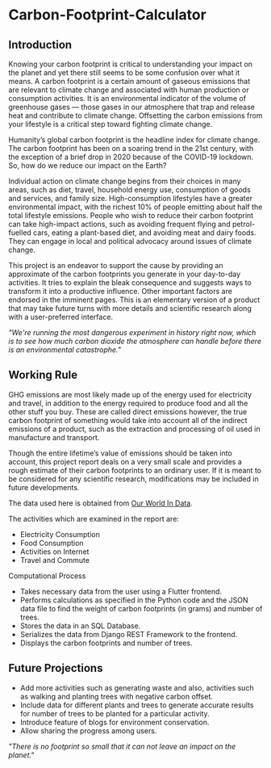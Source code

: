 # Carbon-Footprint-Calculator

## Introduction

Knowing your carbon footprint is critical to understanding your impact on the planet and yet there still seems to be some confusion over what it means. A carbon footprint is a certain amount of gaseous emissions that are relevant to climate change and associated with human production or consumption activities. It is an environmental indicator of the volume of greenhouse gases — those gases in our atmosphere that trap and release heat and contribute to climate change. Offsetting the carbon emissions from your lifestyle is a critical step toward fighting climate change.

Humanity’s global carbon footprint is the headline index for climate change. The carbon footprint has been on a soaring trend in the 21st century, with the exception of a brief drop in 2020 because of the COVID-19 lockdown. So, how do we reduce our impact on the Earth?

Individual action on climate change begins from their choices in many areas, such as diet, travel, household energy use, consumption of goods and services, and family size. High-consumption lifestyles have a greater environmental impact, with the richest 10% of people emitting about half the total lifestyle emissions. People who wish to reduce their carbon footprint can take high-impact actions, such as avoiding frequent flying and petrol-fuelled cars, eating a plant-based diet, and avoiding meat and dairy foods. They can engage in local and political advocacy around issues of climate change.

This project is an endeavor to support the cause by providing an approximate of the carbon footprints you generate in your day-to-day activities. It tries to explain the bleak consequence and suggests ways to transform it into a productive influence. Other important factors are endorsed in the imminent pages. This is an elementary version of a product that may take future turns with more details and scientific research along with a user-preferred interface.

*"We're running the most dangerous experiment in history right now, which is to see how much carbon dioxide the atmosphere can handle before there is an environmental catastrophe."*

## Working Rule

GHG emissions are most likely made up of the energy used for electricity and travel, in addition to the energy required to produce food and all the other stuff you buy. These are called direct emissions however, the true carbon footprint of something would take into account all of the indirect emissions of a product, such as the extraction and processing of oil used in manufacture and transport.

Though the entire lifetime’s value of emissions should be taken into account, this project report deals on a very small scale and provides a rough estimate of their carbon footprints to an ordinary user. If it is meant to be considered for any scientific research, modifications may be included in future developments.

The data used here is obtained from [Our World In Data](https://ourworldindata.org/).

The activities which are examined in the report are:
- Electricity Consumption
- Food Consumption
- Activities on Internet
- Travel and Commute

Computational Process

- Takes necessary data from the user using a Flutter frontend.
- Performs calculations as specified in the Python code and the JSON data file to find the weight of carbon footprints (in grams) and number of trees.
- Stores the data in an SQL Database.
- Serializes the data from Django REST Framework to the frontend.
- Displays the carbon footprints and number of trees.

## Future Projections

- Add more activities such as generating waste and also, activities such as walking and planting trees with negative carbon offset.
- Include data for different plants and trees to generate accurate results for number of trees to be planted for a particular activity.
- Introduce feature of blogs for environment conservation.
- Allow sharing the progress among users.

*"There is no footprint so small that it can not leave an impact on the planet."*
